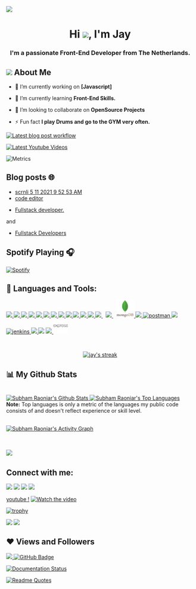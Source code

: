 <img src="https://user-images.githubusercontent.com/60737035/121957322-89f5ab80-cd62-11eb-8a0c-24d08d00cf9b.gif">

<h1 align="center">Hi <img src="https://raw.githubusercontent.com/MartinHeinz/MartinHeinz/master/wave.gif" width="30px">, I'm Jay</h1>
<h3 align="center">I'm a passionate Front-End Developer from The Netherlands.</h3>


##    <img src="https://img.icons8.com/color/48/000000/designer-skin-type-5.png"/>        About Me

- 🔭 I’m currently working on **[Javascript]**

- 🌱 I’m currently learning **Front-End Skills.**

- 👯 I’m looking to collaborate on **OpenSource Projects**







- ⚡ Fun fact **I play Drums and go to the GYM very often.**

[![Latest blog post workflow](https://github.com/jaymicrocode/jaymicrocode/actions/workflows/main.yml/badge.svg)](https://github.com/jaymicrocode/jaymicrocode/actions/workflows/main.yml)

[![Latest Youtube Videos](https://github.com/jaymicrocode/jaymicrocode/actions/workflows/youtube.yml/badge.svg)](https://github.com/jaymicrocode/jaymicrocode/actions/workflows/youtube.yml)



![Metrics](https://metrics.lecoq.io/jaymicrocode)


## Blog posts 🌐  
<!-- BLOG-POST-LIST:START -->
- [scrnli 5 11 2021 9 52 53 AM](https://www.youtube.com/watch?v=eQNDXcu4Lng)
- [code editor](https://www.youtube.com/watch?v=DvGvesg4xZ0)
<!-- BLOG-POST-LIST:END -->
[youtube]:https://www.youtube.com/channel/UCQVIOybTTMII4ICJey1WSVw
<!-- MEDIUM:START -->
- [Fullstack developer.](https://jaycode128.medium.com/fullstack-developer-ccefcc62dd4?source=rss-7cafc72efed------2)
<!-- MEDIUM:END --> and <!-- DEVTO:START -->
- [Fullstack Developers](https://dev.to/jaymicrocode/fullstack-developers-4df7)
<!-- DEVTO:END -->

## Spotify Playing  🎧

<!--YOUTUBE:START-->
<!-- YOUTUBE:END-->

[![Spotify](https://spotify-github-readme.vercel.app/api/spotify)](https://open.spotify.com/collection/tracks)



<!--START_SECTION:waka-->
<!--END_SECTION:waka-->



## 🚀 Languages and Tools:

<p align="left"> 
    <a href="https://www.java.com" target="_blank"> <img src="https://img.icons8.com/color/48/000000/java-coffee-cup-logo.png"/> </a>
    <a href="https://reactjs.org/" target="_blank"> <img src="https://img.icons8.com/color/48/000000/react-native.png"/> </a>
    <a href="https://spring.io/projects/spring-boot" target="_blank"> <img src="https://img.icons8.com/color/48/000000/spring-logo.png"/> </a> 
    <a href="https://developer.mozilla.org/en-US/docs/Web/JavaScript" target="_blank"> <img src="https://img.icons8.com/color/48/000000/javascript.png"/> </a> 
    <a href="https://www.w3.org/html/" target="_blank"> <img src="https://img.icons8.com/color/48/000000/html-5.png"/> </a> 
    <a href="https://www.w3schools.com/css/" target="_blank"> <img src="https://img.icons8.com/color/48/000000/css3.png"/> </a> 
    <a href="https://getbootstrap.com" target="_blank"> <img src="https://img.icons8.com/color/48/000000/bootstrap.png"/> </a> 
     <a href="https://getbootstrap.com" target="_blank"> <img src="https://img.icons8.com/color/48/000000/sass.png"/>
       <a href="https://getbootstrap.com" target="_blank"> <img src="https://img.icons8.com/color/48/000000/php.png"/>
          <a href="https://getbootstrap.com" target="_blank"> <img src="https://img.icons8.com/color/48/000000/typescript.png"/> 
               <a href="https://getbootstrap.com" target="_blank"> <img src="https://img.icons8.com/fluent/48/000000/selenium-test-automation.png"/>
     <a href="https://www.python.org" target="_blank"> <img src="https://img.icons8.com/color/48/000000/python.png"/> </a> 
    <a style="padding-right:8px;" href="https://nodejs.org" target="_blank"> <img src="https://img.icons8.com/color/48/000000/nodejs.png"/> </a> 
    <a style="padding-right:8px;" href="https://www.mysql.com/" target="_blank"> <img src="https://img.icons8.com/fluent/50/000000/mysql-logo.png"/> </a>
    <a href="https://www.mongodb.com/" target="_blank"> <img src="https://raw.githubusercontent.com/devicons/devicon/master/icons/mongodb/mongodb-original-wordmark.svg" alt="mongodb" width="48" height="48"/> </a> 
    <a href="https://firebase.google.com/" target="_blank"> <img src="https://img.icons8.com/color/48/000000/firebase.png"/> </a> 
    <a href="https://postman.com" target="_blank"> <img src="https://www.vectorlogo.zone/logos/getpostman/getpostman-icon.svg" alt="postman" width="45" height="45"/> </a>   
    <a href="https://git-scm.com/" target="_blank"> <img src="https://img.icons8.com/color/48/000000/git.png"/> </a> 
    <a href="https://www.jenkins.io" target="_blank"> <img src="https://www.vectorlogo.zone/logos/jenkins/jenkins-icon.svg" alt="jenkins" width="48" height="48"/> </a> 
                    <a href="https://getbootstrap.com" target="_blank"> <img src="https://img.icons8.com/dusk/64/000000/webpack.png"/>
         <a href="https://git-scm.com/" target="_blank"> <img src="https://img.icons8.com/fluent/48/000000/visual-studio-code-2019.png"/></a> 
    <a href="https://redux.js.org" target="_blank"> <img src="https://img.icons8.com/color/48/000000/redux.png"/> </a>
    <a href="https://expressjs.com" target="_blank"> <img src="https://raw.githubusercontent.com/devicons/devicon/master/icons/express/express-original-wordmark.svg" alt="express" width="40" height="40"/> </a>
</p>

<!-- [![React Badge](https://img.shields.io/badge/-React-61DBFB?style=for-the-badge&labelColor=black&logo=react&logoColor=61DBFB)](#)  [![Javascript Badge](https://img.shields.io/badge/-Javascript-F0DB4F?style=for-the-badge&labelColor=black&logo=javascript&logoColor=F0DB4F)](#) [![Typescript Badge](https://img.shields.io/badge/-Typescript-007acc?style=for-the-badge&labelColor=black&logo=typescript&logoColor=007acc)](#) [![Nodejs Badge](https://img.shields.io/badge/-Nodejs-3C873A?style=for-the-badge&labelColor=black&logo=node.js&logoColor=3C873A)](#) [![GraphQL Badge](https://img.shields.io/badge/-GraphQl-e535ab?style=for-the-badge&labelColor=black&logo=node.js&logoColor=e535ab)](#) -->
<br/>

<p align="center">
    <a href="https://github.com/jaymicrocode/github-readme-streak-stats">
        <img title="🔥 Get streak stats for your profile at git.io/streak-stats" alt="jay's streak" src="https://github-readme-streak-stats.herokuapp.com/?user=jaymicrocode&theme=black-ice&hide_border=true&stroke=0000&background=060A0CD0"/>
    </a>
</p>

## 📊 My Github Stats

  <br/>
    <a href="https://github.com/jaymicrocode/github-readme-stats"><img alt="Subham Raoniar's Github Stats" src="https://github-readme-stats.vercel.app/api?username=jaymicrocode&show_icons=true&count_private=true&theme=react&hide_border=true&bg_color=0D1117" />
    </a>
  <a href="https://github.com/SubhamRaoniar28/github-readme-stats"><img alt="Subham Raoniar's Top Languages" src="https://github-readme-stats.vercel.app/api/top-langs/?username=jaymicrocode&langs_count=8&count_private=true&layout=compact&theme=react&hide_border=true&bg_color=0D1117" /></a>
  <br/>
  <b>Note:</b> Top languages is only a metric of the languages my public code consists of and doesn't reflect experience or skill level.


<br/>
<br/>

<a href="https://github.com/SubhamRaoniar28/github-readme-activity-graph"><img alt="Subham Raoniar's Activity Graph" src="https://activity-graph.herokuapp.com/graph?username=jaymicrocode&bg_color=0D1117&color=5BCDEC&line=5BCDEC&point=FFFFFF&hide_border=true" /></a>

<br/>
<br/>

<img src="https://user-images.githubusercontent.com/60737035/121833937-c9be8380-cccd-11eb-8d82-76a80ca114f7.png"> 

## Connect with me:
<p align="left">

<a href = "https://www.linkedin.com/in/jay-micro-365a0a1a1/"><img src="https://img.icons8.com/fluent/48/000000/linkedin.png"/></a>
<a href = "https://twitter.com/jay82600435"><img src="https://img.icons8.com/fluent/48/000000/twitter.png"/></a>
<a href = "https://www.instagram.com/jaycodepro/"><img src="https://img.icons8.com/fluent/48/000000/instagram-new.png"/></a>
<a href = "https://www.youtube.com/channel/UCQVIOybTTMII4ICJey1WSVw"><img src="https://img.icons8.com/color/48/000000/youtube-play.png"/></a>

</p>

<a href="https://www.youtube.com/channel/UCQVIOybTTMII4ICJey1WSVw">youtube !</a>
[![Watch the video](https://i.imgur.com/vKb2F1B.png)](https://youtu.be/vt5fpE0bzSY)


[![trophy](https://github-profile-trophy.vercel.app/?username=jaymicrocode)](https://github.com/ryo-ma/github-profile-trophy)



 



  <img src="https://user-images.githubusercontent.com/60737035/121804350-2e360000-cc46-11eb-9fa8-7495a90a9466.gif">  
                                                                                                         <img src="https://user-images.githubusercontent.com/60737035/121804031-97b50f00-cc44-11eb-8fc9-3b92711e50c6.gif">  
                                                                                                         
## ❤ Views and Followers
<a href="https://github.com/Meghna-DAS/github-profile-views-counter">
    <img src="https://komarev.com/ghpvc/?username=jaymicrocode">
</a>
<a href="https://github.com/jaymicrocode?tab=followers"><img src="https://img.shields.io/github/followers/jaymicrocode?label=Followers&style=social" alt="GitHub Badge"></a>


[![Documentation Status](https://readthedocs.org/projects/ansicolortags/badge/?version=latest)](http://ansicolortags.readthedocs.io/?badge=latest)


[![Readme Quotes](https://quotes-github-readme.vercel.app/api?type=horizontal)](https://github.com/jaymicrocode/github-readme-quotes)
                   
             
                   
               
